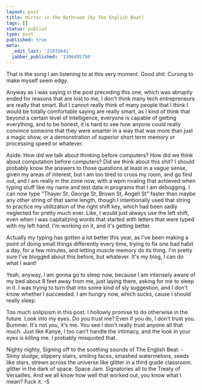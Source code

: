 ```yaml
---
layout: post
title: Mirror in the Bathroom (by The English Beat)
tags: []
status: publish
type: post
published: true
meta:
  _edit_last: '21033641'
  jabber_published: '1306495750'
---
```

That is the song I am listening to at this very moment. Good shit. Cursing to make myself seem edgy.

Anyway as I was saying in the post preceding this one, which was abruptly ended for reasons that are lost to me, I don't think many tech entrepreneurs are really that smart. But I cannot really think of many people that I think I would be totally comfortable saying are really smart, as I kind of think that beyond a certain level of intelligence, everyone is capable of getting everything, and to be honest, it is hard to see how anyone could really convince someone that they were smarter in a way that was more than just a magic show, or a demonstration of superior short term memory or processing speed or whatever. 

Aside: How did we talk about thinking before computers? How did we think about computation before computers? Did we think about this shit? I should probably know the answers to those questions at least in a vague sense, given my areas of interest, but I am too tired to cross my room, and go find out, and I am really in the zone now, with a wpm rivaling that achieved when typing stuff like my name and test data in programs that I am debugging. I can now type "Thayer St, George St, Brown St, Angell St" faster than maybe any other string of that same length, though I intentionally used that string to practice my utilitzation of the right shift key, which had been sadly neglected for pretty much ever. Like, I would just always use the left shift, even when I was capitalizing words that started with letters that were typed with my left hand. I'm working on it, and it's getting better.

Actually my typing has gotten a lot better this year, as I've been making a point of doing small things differently every time, trying to fix one bad habit a day, for a few minutes, and letting muscle memory do its thing. I'm pretty sure I've blogged about this before, but whatever. It's my blog, I can do what I want!

Yeah, anyway, I am gonna go to sleep now, because I am intensely aware of my bed about 8 feet away from me, just laying there, asking for me to sleep in it. I was trying to turn that into some kind of sly suggestion, and I don't know whether I succeeded. I am hungry now, which sucks, cause I should really sleep. 

Too much solipsism in this post. I hollowly promise to do otherwise in the future. Look into my eyes. Do you trust me? Even if you do, I don't trust you. Bummer. It's not you, it's me. You see I don't really trust anyone all that much. Just like Kanye, I too can't handle the intimacy, and the look in your eyes is killing me. I probably misquoted that. 

Nighty nighty, 
Signing off to the soothing sounds of The English Beat. 
-Slimy sludge, slippery stairs, smiling faces, smashed watermelons, seeds like stars, strewn across the universe like glitter in a third grade classroom. glitter in the dark of space. Space Jam. Signatories all to the Treaty of Versailles. And we all know how well that worked out, you know what I mean? Fuck it.
-S 

